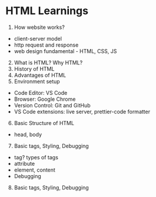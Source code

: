 # HTML Learnings
1. How website works?

- client-server model
- http request and response
- web design fundamental - HTML, CSS, JS

2. What is HTML? Why HTML?
3. History of HTML
4. Advantages of HTML
5. Environment setup

- Code Editor: VS Code
- Browser: Google Chrome
- Version Control: Git and GitHub
- VS Code extensions: live server, prettier-code formatter

6. Basic Structure of HTML
- head, body
7. Basic tags, Styling, Debugging
- tag? types of tags
- attribute
- element, content
- Debugging
8. Basic tags, Styling, Debugging